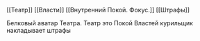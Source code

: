 [[Театр]] [[Власти]] [[Внутренний Покой. Фокус.]] [[Штрафы]]

Белковый аватар Театра.
Театр это Покой Властей
курильщик
накладывает штрафы
